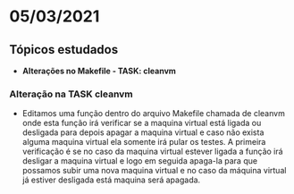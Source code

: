 # 05/03/2021

## Tópicos estudados

* **Alterações no Makefile - TASK: cleanvm**

### Alteração na TASK cleanvm

* Editamos uma função dentro do arquivo Makefile chamada de cleanvm onde esta função irá verificar se a maquina virtual está ligada ou desligada para depois apagar a maquina virtual e caso não exista alguma maquina virtual ela somente irá pular os testes. A primeira verificação é se no caso da maquina virtual estever ligada a função irá desligar a maquina virtual e logo em seguida apaga-la para que possamos subir uma nova maquina virtual e no caso da máquina virtual já estiver desligada está maquina será apagada.

  




